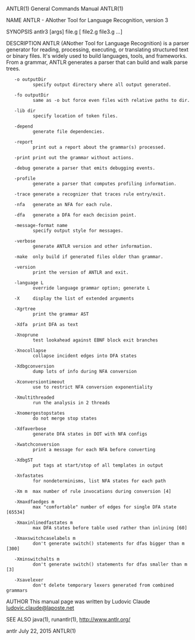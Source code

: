 ANTLR(1)                                                      General Commands Manual                                                     ANTLR(1)

NAME
       ANTLR - ANother Tool for Language Recognition, version 3

SYNOPSIS
       antlr3 [args] file.g [ file2.g file3.g ...]

DESCRIPTION
       ANTLR  (ANother  Tool for Language Recognition) is a parser generator for reading, processing, executing, or translating structured text or
       binary files. It's widely used to build languages, tools, and frameworks. From a grammar, ANTLR generates a parser that can build and  walk
       parse trees.

       -o outputDir
              specify output directory where all output generated.

       -fo outputDir
              same as -o but force even files with relative paths to dir.

       -lib dir
              specify location of token files.

       -depend
              generate file dependencies.

       -report
              print out a report about the grammar(s) processed.

       -print print out the grammar without actions.

       -debug generate a parser that emits debugging events.

       -profile
              generate a parser that computes profiling information.

       -trace generate a recognizer that traces rule entry/exit.

       -nfa   generate an NFA for each rule.

       -dfa   generate a DFA for each decision point.

       -message-format name
              specify output style for messages.

       -verbose
              generate ANTLR version and other information.

       -make  only build if generated files older than grammar.

       -version
              print the version of ANTLR and exit.

       -language L
              override language grammar option; generate L

       -X     display the list of extended arguments

       -Xgrtree
              print the grammar AST

       -Xdfa  print DFA as text

       -Xnoprune
              test lookahead against EBNF block exit branches

       -Xnocollapse
              collapse incident edges into DFA states

       -Xdbgconversion
              dump lots of info during NFA conversion

       -Xconversiontimeout
              use to restrict NFA conversion exponentiality

       -Xmultithreaded
              run the analysis in 2 threads

       -Xnomergestopstates
              do not merge stop states

       -Xdfaverbose
              generate DFA states in DOT with NFA configs

       -Xwatchconversion
              print a message for each NFA before converting

       -XdbgST
              put tags at start/stop of all templates in output

       -Xnfastates
              for nondeterminisms, list NFA states for each path

       -Xm m  max number of rule invocations during conversion [4]

       -Xmaxdfaedges m
              max "comfortable" number of edges for single DFA state [65534]

       -Xmaxinlinedfastates m
              max DFA states before table used rather than inlining [60]

       -Xmaxswitchcaselabels m
              don't generate switch() statements for dfas bigger than m [300]

       -Xminswitchalts m
              don't generate switch() statements for dfas smaller than m [3]

       -Xsavelexer
              don't delete temporary lexers generated from combined grammars

AUTHOR
       This manual page was written by Ludovic Claude <ludovic.claude@laposte.net>

SEE ALSO
       java(1), runantlr(1), http://www.antlr.org/

antlr                                                              July 22, 2015                                                          ANTLR(1)
